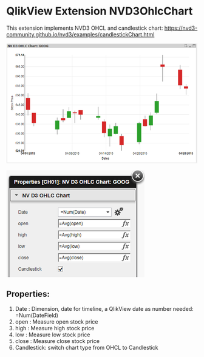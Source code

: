 QlikView Extension NVD3OhlcChart
================================

This extension implements NVD3 OHCL and candlestick chart: https://nvd3-community.github.io/nvd3/examples/candlestickChart.html

![QlikView Extension NVD3OhlcChart](screenshot.PNG)

![QlikView Extensions NVD3OhlcChart](properties.PNG)

Properties:
-----------

1. Date	: Dimension, date for timeline, a QlikView date as number needed: =Num(DateField)
2. open : Measure open stock price
3. high : Measure high stock price
4. low : Measure low stock price
5. close : Measure close stock price
6. Candlestick: switch chart type from OHCL to Candlestick
